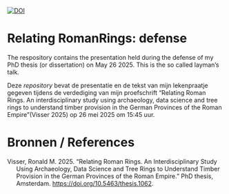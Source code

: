 
[![DOI](https://zenodo.org/badge/937657827.svg)](https://doi.org/10.5281/zenodo.15517018)

# Relating RomanRings: defense

The respository contains the presentation held during the defense of my
PhD thesis (or dissertation) on May 26 2025. This is the so called
layman’s talk.

Deze *repository* bevat de presentatie en de tekst van mijn lekenpraatje
gegeven tijdens de verdediging van mijn proefschrift “Relating Roman
Rings. An interdisciplinary study using archaeology, data science and
tree rings to understand timber provision in the German Provinces of the
Roman Empire”(Visser 2025) op 26 mei 2025 om 15:45 uur.

# Bronnen / References

<div id="refs" class="references csl-bib-body hanging-indent">

<div id="ref-visser2025" class="csl-entry">

Visser, Ronald M. 2025. “Relating Roman Rings. An Interdisciplinary
Study Using Archaeology, Data Science and Tree Rings to Understand
Timber Provision in the German Provinces of the Roman Empire.” PhD
thesis, Amsterdam. <https://doi.org/10.5463/thesis.1062>.

</div>

</div>
